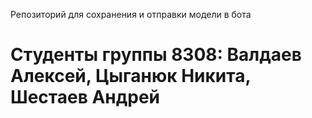Репозиторий для сохранения и отправки модели в бота

# Cтуденты группы 8308: Валдаев Алексей, Цыганюк Никита, Шестаев Андрей
